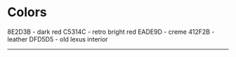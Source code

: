 # Colors

8E2D3B - dark red
C5314C - retro bright red
EADE9D - creme
412F2B - leather
DFD5D5 - old lexus interior

---


